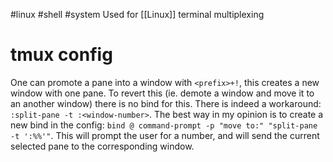 #linux #shell #system 
Used for [[Linux]] terminal multiplexing

# tmux config

One can promote a pane into a window with `<prefix>+!`, this creates a new window with one pane.
To revert this (ie. demote a window and move it to an another window) there is no bind for this. There is indeed a workaround: `:split-pane -t :<window-number>`.
The best way in my opinion is to create a new bind in the config: `bind @ command-prompt -p "move to:" "split-pane -t ':%%'"`. This will prompt the user for a number, and will send the current selected pane to the corresponding window.
